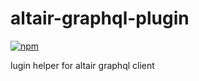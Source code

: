 # altair-graphql-plugin

[![npm](https://img.shields.io/npm/v/altair-graphql-plugin.svg)](https://www.npmjs.com/package/altair-graphql-plugin)

lugin helper for altair graphql client
